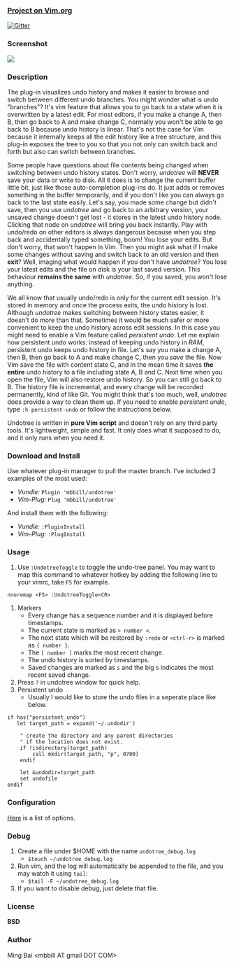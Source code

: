 
### [Project on Vim.org](http://www.vim.org/scripts/script.php?script_id=4177)

[![Gitter](https://badges.gitter.im/Join%20Chat.svg)](https://gitter.im/mbbill/undotree?utm_source=badge&utm_medium=badge&utm_campaign=pr-badge&utm_content=badge)

### Screenshot

![](https://sites.google.com/site/mbbill/undotree_new.png)

### Description

The plug-in visualizes undo history and makes it easier to browse and switch between different undo branches. You might wonder what is undo "branches"? It's vim feature that allows you to go back to a state when it is overwritten by a latest edit. For most editors, if you make a change A, then B, then go back to A and make change C, normally you won't be able to go back to B because undo history is linear. That's not the case for Vim because it internally keeps all the edit history like a tree structure, and this plug-in exposes the tree to you so that you not only can switch back and forth but also can switch between branches.


Some people have questions about file contents being changed when switching between undo history states. Don't worry, *undotree* will **NEVER** save your data or write to disk. All it does is to change the current buffer little bit, just like those auto-completion plug-ins do. It just adds or removes something in the buffer temporarily, and if you don't like you can always go back to the last state easily. Let's say, you made some change but didn't save, then you use *undotree* and go back to an arbitrary version, your unsaved change doesn't get lost - it stores in the latest undo history node. Clicking that node on *undotree* will bring you back instantly. Play with undo/redo on other editors is always dangerous because when you step back and accidentally typed something, boom! You lose your edits. But don't worry, that won't happen in Vim. Then you might ask what if I make some changes without saving and switch back to an old version and then **exit**? Well, imaging what would happen if you don't have *undotree*? You lose your latest edits and the file on disk is your last saved version. This behaviour **remains the same** with *undotree*. So, if you saved, you won't lose anything.


We all know that usually undo/redo is only for the current edit session. It's stored in memory and once the process exits, the undo history is lost. Although *undotree* makes switching between history states easier, it doesn't do more than that. Sometimes it would be much safer or more convenient to keep the undo history across edit sessions. In this case you might need to enable a Vim feature called *persistent undo*. Let me explain how persistent undo works: instead of keeping undo history in *RAM*, persistent undo keeps undo history in file. Let's say you make a change A, then B, then go back to A and make change C, then you *save* the file. Now Vim save the file with content state C, and in the mean time it saves **the entire** undo history to a file including state A, B and C. Next time when you open the file, Vim will also restore undo history. So you can still go back to B. The history file is incremental, and every change will be recorded permanently, kind of like Git. You might think that's too much, well, *undotree* does provide a way to clean them up. If you need to enable *persistent undo*, type ```:h persistent-undo``` or follow the instructions below.


Undotree is written in **pure Vim script** and doesn't rely on any third party tools. It's lightweight, simple and fast. It only does what it supposed to do, and it only runs when you need it.


### Download and Install

Use whatever plug-in manager to pull the master branch. I've included 2 examples of the most used:
- *Vundle:* `Plugin 'mbbill/undotree'`
- *Vim-Plug:* `Plug 'mbbill/undotree'`

And install them with the following:
- *Vundle:* `:PluginInstall`
- *Vim-Plug:* `:PlugInstall`

### Usage
 1. Use `:UndotreeToggle` to toggle the undo-tree panel. You may want to map this command to whatever hotkey by adding the following line to your vimrc, take `F5` for example.
```
nnoremap <F5> :UndotreeToggle<CR>
```
 1. Markers
    * Every change has a sequence number and it is displayed before timestamps.
    * The current state is marked as `> number <`.
    * The next state which will be restored by `:redo` or `<ctrl-r>` is marked as `{ number }`.
    * The `[ number ]` marks the most recent change.
    * The undo history is sorted by timestamps.
    * Saved changes are marked as `s` and the big `S` indicates the most recent saved change.
 1. Press `?` in undotree window for quick help.
 1. Persistent undo
    * Usually I would like to store the undo files in a seperate place like below.

```
if has("persistent_undo")
   let target_path = expand('~/.undodir')

    " create the directory and any parent directories
    " if the location does not exist.
    if !isdirectory(target_path)
        call mkdir(target_path, "p", 0700)
    endif

    let &undodir=target_path
    set undofile
endif
```

### Configuration
[Here](https://github.com/mbbill/undotree/blob/master/plugin/undotree.vim#L15) is a list of options.

### Debug
 1. Create a file under $HOME with the name `undotree_debug.log`
    * `$touch ~/undotree_debug.log`
 1. Run vim, and the log will automatically be appended to the file, and you may watch it using `tail`:
    * `$tail -F ~/undotree_debug.log`
 1. If you want to disable debug, just delete that file.

### License
**BSD**

### Author
Ming Bai  &lt;mbbill AT gmail DOT COM&gt;
